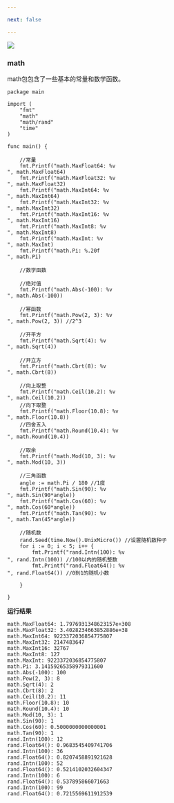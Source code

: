 ```yaml
---

next: false

---
```




<BlogInfo id="402" title="golang学习笔记系列之标准库math的学习" author="白日梦想猿" pv=0 read_times=0 pre_cost_time="103" category="golang" tag_list="['']" create_time="2022.12.25 17:59:52.866779" update_time="2022.12.25 17:59:52" />

![](https://gimg2.baidu.com/image_search/src=http%3A%2F%2Fp8.itc.cn%2Fq_70%2Fimages03%2F20210221%2Fd778753d6a0d4ab9b685aaf362810c0d.gif&refer=http%3A%2F%2Fp8.itc.cn&app=2002&size=f9999,10000&q=a80&n=0&g=0n&fmt=auto?sec=1665661975&t=37860c72d333426b69c936abcb7d5473)

### math

math包包含了一些基本的常量和数学函数。


```golang
package main

import (
	"fmt"
	"math"
	"math/rand"
	"time"
)

func main() {

	//常量
	fmt.Printf("math.MaxFloat64: %v
", math.MaxFloat64)
	fmt.Printf("math.MaxFloat32: %v
", math.MaxFloat32)
	fmt.Printf("math.MaxInt64: %v
", math.MaxInt64)
	fmt.Printf("math.MaxInt32: %v
", math.MaxInt32)
	fmt.Printf("math.MaxInt16: %v
", math.MaxInt16)
	fmt.Printf("math.MaxInt8: %v
", math.MaxInt8)
	fmt.Printf("math.MaxInt: %v
", math.MaxInt)
	fmt.Printf("math.Pi: %.20f
", math.Pi)

	//数学函数

	//绝对值
	fmt.Printf("math.Abs(-100): %v
", math.Abs(-100))

	//幂函数
	fmt.Printf("math.Pow(2, 3): %v
", math.Pow(2, 3)) //2^3

	//开平方
	fmt.Printf("math.Sqrt(4): %v
", math.Sqrt(4))

	//开立方
	fmt.Printf("math.Cbrt(8): %v
", math.Cbrt(8))

	//向上取整
	fmt.Printf("math.Ceil(10.2): %v
", math.Ceil(10.2))
	//向下取整
	fmt.Printf("math.Floor(10.8): %v
", math.Floor(10.8))
	//四舍五入
	fmt.Printf("math.Round(10.4): %v
", math.Round(10.4))

	//取余
	fmt.Printf("math.Mod(10, 3): %v
", math.Mod(10, 3))

	//三角函数
	angle := math.Pi / 180 //1度
	fmt.Printf("math.Sin(90): %v
", math.Sin(90*angle))
	fmt.Printf("math.Cos(60): %v
", math.Cos(60*angle))
	fmt.Printf("math.Tan(90): %v
", math.Tan(45*angle))

	//随机数
	rand.Seed(time.Now().UnixMicro()) //设置随机数种子
	for i := 0; i < 5; i++ {
		fmt.Printf("rand.Intn(100): %v
", rand.Intn(100)) //100以内的随机整数
		fmt.Printf("rand.Float64(): %v
", rand.Float64()) //0到1的随机小数

	}

}
```

**运行结果**


```shell script
math.MaxFloat64: 1.7976931348623157e+308
math.MaxFloat32: 3.4028234663852886e+38
math.MaxInt64: 9223372036854775807
math.MaxInt32: 2147483647
math.MaxInt16: 32767
math.MaxInt8: 127
math.MaxInt: 9223372036854775807
math.Pi: 3.14159265358979311600
math.Abs(-100): 100
math.Pow(2, 3): 8
math.Sqrt(4): 2
math.Cbrt(8): 2
math.Ceil(10.2): 11
math.Floor(10.8): 10
math.Round(10.4): 10
math.Mod(10, 3): 1
math.Sin(90): 1
math.Cos(60): 0.5000000000000001
math.Tan(90): 1
rand.Intn(100): 12
rand.Float64(): 0.9683545409741706
rand.Intn(100): 36
rand.Float64(): 0.8207458891921628
rand.Intn(100): 52
rand.Float64(): 0.5214102032604347
rand.Intn(100): 6
rand.Float64(): 0.537895866071663
rand.Intn(100): 99
rand.Float64(): 0.7215569611912539
```






<ActionBox />
